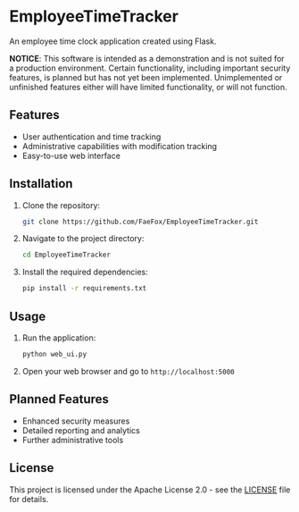 # EmployeeTimeTracker

An employee time clock application created using Flask.

**NOTICE**: This software is intended as a demonstration and is not suited for a production environment. Certain functionality, including important security features, is planned but has not yet been implemented. Unimplemented or unfinished features either will have limited functionality, or will not function.

## Features
- User authentication and time tracking
- Administrative capabilities with modification tracking
- Easy-to-use web interface

## Installation
1. Clone the repository:
   ```bash
   git clone https://github.com/FaeFox/EmployeeTimeTracker.git
   ```
2. Navigate to the project directory:
   ```bash
   cd EmployeeTimeTracker
   ```
3. Install the required dependencies:
   ```bash
   pip install -r requirements.txt
   ```

## Usage
1. Run the application:
   ```bash
   python web_ui.py
   ```
2. Open your web browser and go to `http://localhost:5000`

## Planned Features
- Enhanced security measures
- Detailed reporting and analytics
- Further administrative tools

## License
This project is licensed under the Apache License 2.0 - see the [LICENSE](LICENSE) file for details.
